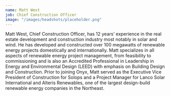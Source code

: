 ```yaml
---
name: Matt West
job: Chief Construction Officer
image: "/images/headshots/placeholder.png"
---
```


Matt West, Chief Construction Officer, has 12 years’ experience in the real estate development and construction industry most notably in solar and wind. He has developed and constructed over 100 megawatts of renewable energy projects domestically and internationally. Matt specializes in all aspects of renewable energy project management, from feasibility to commissioning and is also an Accredited Professional in Leadership in Energy and Environmental Design (LEED) with emphasis on Building Design and Construction. Prior to joining Onyx, Matt served as the Executive Vice President of Construction for Solops and a Project Manager for Lanco Solar International and Alteris Renewables, one of the largest design-build renewable energy companies in the Northeast.
